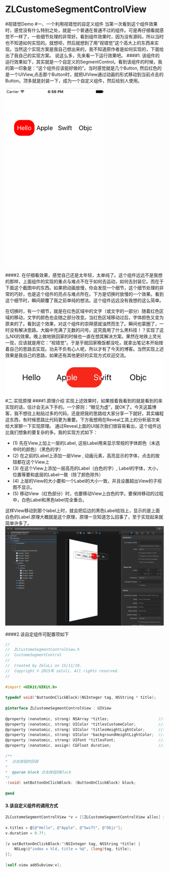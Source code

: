 # ZLCustomeSegmentControlView
#视错觉Demo
#一、一个利用视错觉的自定义组件
当第一次看到这个组件效果时，感觉没有什么特别之处，就是一个普通在普通不过的组件。可是再仔细看就感觉不一样了，一些细节处理的非常好。看到组件效果时，因为没有源码，所以当时也不知道如何实现的。就想呗，然后就想到了用“视错觉”这个高大上的东西来实现。当然这个实现方案是我自己想出来的，我不知道原作者是如何实现的，下面给出了我自己的实现方案。 说这么多，先来看一下运行效果吧。
####1. 该组件的运行效果如下，其实就是一个自定义的SegmentControl。看到该组件的时候，我的第一印象是：“这个组件应该挺好做的”。当时感觉就是几个Button, 然后红色的是一个UIView,点击那个Button时，就把UIView通过动画的形式移动到当前点击的Button。顶多就是封装一下，成为一个自定义组件，然后给别人使用。
      
![](./ScreenShot/CustomeSegmentControl.gif)

####2. 在仔细看效果，感觉自己还是太年轻，太单纯了。这个组件远远不是我想的那样，上面组件的实现的重点与难点不在于如何去运动，如何去封装它。而在于下面这个截图中的东西。如果把动画放慢，你会发现一个细节，这个细节处理的非常的巧妙，也是这个组件的亮点与难点所在。下方是切换时放慢的一个效果。看到这个细节时，瞬间颠覆了我之前单纯的想法。这个组件远远没有我想的这么简单。

在切换时，有一个细节，就是在红色区域中的文字（或文字的一部分）随着红色区域的移动，文字的颜色也会随之部分改变。当红色区域移动过后，字体颜色又变为原来的了。看到这个效果，对这个组件的崇拜感就油然而生了。瞬间也蒙圈了，一时没有解决思路。大脑中充满了无数的问号。这究竟用了什么黑科技！？实现了这么NX的效果。晚上做地铁回家的时候也一直在想其解决方案。果然在地铁上灵光一现，应该就是用它：“视错觉”。于是乎就回家晚饭都没吃，就拿出笔记本开始按着自己的思路去实现。功夫不负有心人呢，所以才有了今天的博客。当然实现上述效果是我自己的思路，如果还有其他更好的实现方式欢迎交流。
　　　
![](./ScreenShot/001.png)
　　　
#二.实现原理
####1.原理介绍
实现上述效果时，如果按着我看到的就是看到的来实现的话，估计会无从下手的。一个原则：“眼见为虚”，就OK了。今天这篇博客，我不想往上粘贴过多的代码，还是把我的思路给大家分享一下就好。其实编程这东西，有时候思路比代码更为重要。下方我想用在Reveal工具上的分析层次来给大家聊一下实现原理。
通过Reveal上面的UI层次我们很容易看出，这个组件远比我们想象的要复杂的多。我的实现方式如下：
* (1) 先在View上加上一层的Label, 这些Label用来显示常规的字体颜色（未选中时的颜色）（黑色的字）
* (2) 在之前的Label上添加一层View , 动画元素，高亮显示的字体，点击的按钮都在这个View上
* (3) 在这个View上添加一层高亮的Label（白色的字）, Label的字体，大小，位置等要和底层的Label一致（除了颜色除外）
* (4) 上层的View的大小要和一个Label的大小一致，并且设置超出View的子视图不显示。
* (5) 移动View（红色部分）时，也要移动View上白色的字。要保持移动的过程中，白色Label和黑色label完全重合。

这样View移动到那个label上时，就会把后边的黑色Label给挡上，显示的是上面白色的Label.原理大概就是这个原理，原理一旦知道怎么回事了，至于实现起来就简单许多了。　
　　　
![](./ScreenShot/reveal.png)

####2.该自定组件可配置项如下
```Objective-C
//
//  ZLCustomeSegmentControlView.h
//  CustomeSegmentControl
//
//  Created by ZeluLi on 15/11/19.
//  Copyright © 2015年 zeluli. All rights reserved.
//

#import <UIKit/UIKit.h>

typedef void(^ButtonOnClickBlock)(NSInteger tag, NSString * title);

@interface ZLCustomeSegmentControlView : UIView

@property (nonatomic, strong) NSArray *titles;                      //标题数组
@property (nonatomic, strong) UIColor *titlesCustomeColor;          //标题的常规颜色
@property (nonatomic, strong) UIColor *titlesHeightLightColor;      //标题高亮颜色
@property (nonatomic, strong) UIColor *backgroundHeightLightColor;  //高亮时的颜色
@property (nonatomic, strong) UIFont *titlesFont;                   //标题的字号
@property (nonatomic, assign) CGFloat duration;                     //运动时间

/**
*  点击按钮的回调
*
*  @param block 点击按钮的Block
*/
-(void) setButtonOnClickBlock: (ButtonOnClickBlock) block;

@end
```

#### 3.该自定义组件的调用方式
```Objective-C
ZLCustomeSegmentControlView *v = [[ZLCustomeSegmentControlView alloc] initWithFrame:CGRectMake(30, 100, SCREEN_WIDTH - 60, 50)];

v.titles = @[@"Hello", @"Apple", @"Swift", @"Objc"];
v.duration = 0.7f;

[v setButtonOnClickBlock:^(NSInteger tag, NSString *title) {
    NSLog(@"index = %ld, title = %@", (long)tag, title);
}];

[self.view addSubview:v];
```
